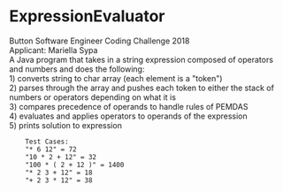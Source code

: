 # ExpressionEvaluator

Button Software Engineer Coding Challenge 2018 <br />
Applicant: Mariella Sypa <br />
	A Java program that takes in a string expression composed of operators and numbers and does the following: <br />
		1) converts string to char array (each element is a "token") <br />
		2) parses through the array and pushes each token to either the stack of numbers or operators depending on what it is <br />
		3) compares precedence of operands to handle rules of PEMDAS <br />
		4) evaluates and applies operators to operands of the expression <br />
		5) prints solution to expression<br />

		Test Cases:
		"* 6 12" = 72
		"10 * 2 + 12" = 32
		"100 * ( 2 + 12 )" = 1400
		"* 2 3 + 12" = 18
		"+ 2 3 * 12" = 38
